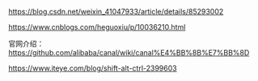 https://blog.csdn.net/weixin_41047933/article/details/85293002


https://www.cnblogs.com/heguoxiu/p/10036210.html


官网介绍：https://github.com/alibaba/canal/wiki/canal%E4%BB%8B%E7%BB%8D


https://www.iteye.com/blog/shift-alt-ctrl-2399603
